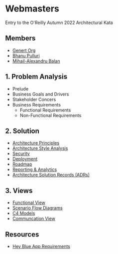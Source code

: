 # Webmasters

Entry to the O'Reilly Autumn 2022 Architectural Kata

## Members

- [Genert Org](https://www.linkedin.com/in/genert-o-5bb5a6b8/)
- [Bhanu Pulluri](https://www.linkedin.com/in/bhanu-pulluri-27a66b25/)
- [Mihail-Alexandru Balan](https://www.linkedin.com/in/mihail-alexandru-balan-3221591/)

## 1. Problem Analysis

- Prelude
- Business Goals and Drivers
- Stakeholder Concers
- Business Requirements
    - Functional Requirements
    - Non-Functional Requirements

## 2. Solution

- [Architecture Principles](2.%20Solution/Architecture%20Principles/README.md)
- [Architecture Style Analysis](./2.%20Solution/Architecture%20Style%20Analysis/README.md)
- [Security](2.%20Solution/Security/README.md)
- [Deployment](2.%20Solution/Deployment/README.md)
- [Roadmap](2.%20Solution/Roadmap/README.md)
- [Reporting & Analytics](2.%20Solution/Reporting%20and%20Analytics/README.md)
- [Architecture Solution Records (ADRs)](2.%20Solution/ADRs/README.md)

## 3. Views

- [Functional View](./3.%20Views/Functional%20View/README.md)
- [Scenario Flow Diagrams](3.%20Views/Scenario%20Flow%20Diagrams/README.md)
- [C4 Models](./3.%20Views/C4%20Models/README.md)
- [Communcation View](./3.%20Views/Communcation%20View/README.md)


## Resources

- [Hey Blue App Requirements](https://docs.google.com/document/d/10o-4eEzFo005pqDt_ORCztzaQCQ_9FNWYrxFasou3Eo/edit#)
